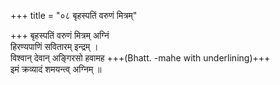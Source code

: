 +++
title = "०८ बृहस्पतिं वरुणं मित्रम्"

+++
बृहस्पतिं वरुणं मित्रम् अग्निं  
हिरण्यपाणिं सवितारम् इन्द्रम् ।  
विश्वान् देवान् अङ्गिरसो हवामह +++(Bhatt. -mahe with underlining)+++  
इमं क्रव्यादं शमयन्त्व् अग्निम् ॥
